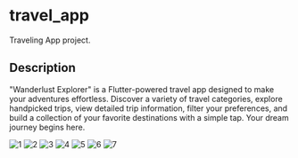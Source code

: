 # travel_app

Traveling App project.

## Description

"Wanderlust Explorer" is a Flutter-powered travel app designed to make your adventures effortless. Discover a variety of travel categories, explore handpicked trips, view detailed trip information, filter your preferences, and build a collection of your favorite destinations with a simple tap. Your dream journey begins here.

![1](https://github.com/AhmedBelal31/Traveling-App/assets/131663660/7e213db5-f906-437e-82a4-550eecbefafd)
![2](https://github.com/AhmedBelal31/Traveling-App/assets/131663660/825d65e0-f48c-4c93-8802-ce92c3ec64d5)
![3](https://github.com/AhmedBelal31/Traveling-App/assets/131663660/ef46b71c-d142-4a7e-94cf-1c666f3d8242)
![4](https://github.com/AhmedBelal31/Traveling-App/assets/131663660/9f0bbfd5-1459-424e-bfc5-a0fde0e0e45f)
![5](https://github.com/AhmedBelal31/Traveling-App/assets/131663660/20cb4d61-e4a4-43c4-af31-12e5f487d52c)
![6](https://github.com/AhmedBelal31/Traveling-App/assets/131663660/c6c3ab0b-dcde-4b36-9632-dd1324fafdf5)
![7](https://github.com/AhmedBelal31/Traveling-App/assets/131663660/7c2911cd-3cd3-4b10-9477-52df0fa0fb14)
